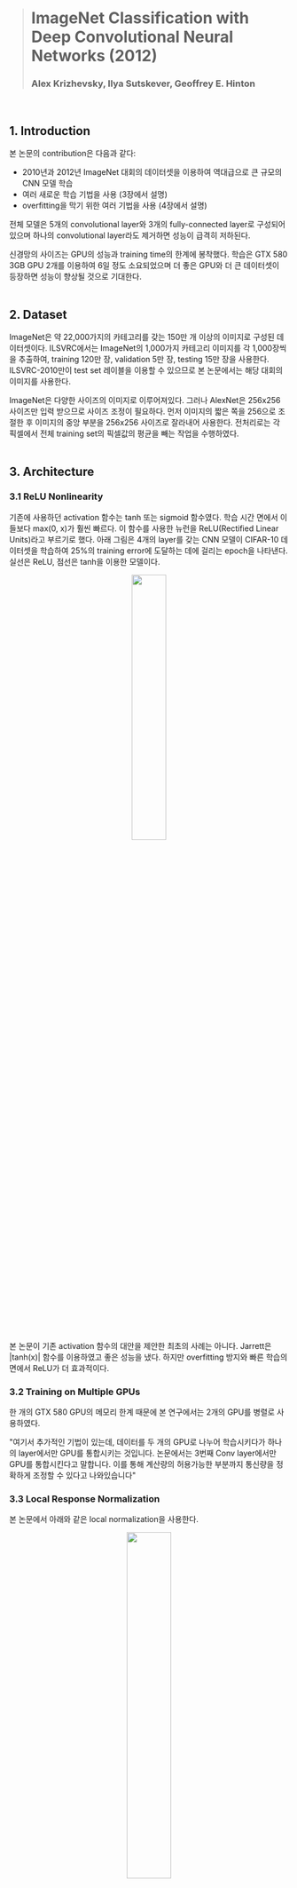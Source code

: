> # ImageNet Classification with Deep Convolutional Neural Networks (2012)
> ### Alex Krizhevsky, Ilya Sutskever, Geoffrey E. Hinton
</br>

## 1. Introduction
본 논문의 contribution은 다음과 같다:
- 2010년과 2012년 ImageNet 대회의 데이터셋을 이용하여 역대급으로 큰 규모의 CNN 모델 학습
- 여러 새로운 학습 기법을 사용 (3장에서 설명)
- overfitting을 막기 위한 여러 기법을 사용 (4장에서 설명)

전체 모델은 5개의 convolutional layer와 3개의 fully-connected layer로 구성되어 있으며 하나의 convolutional layer라도 제거하면 성능이 급격히 저하된다.

신경망의 사이즈는 GPU의 성능과 training time의 한계에 봉착했다. 학습은 GTX 580 3GB GPU 2개를 이용하여 6일 정도 소요되었으며 더 좋은 GPU와 더 큰 데이터셋이 등장하면 성능이 향상될 것으로 기대한다.
</br>
</br>

## 2. Dataset
ImageNet은 약 22,000가지의 카테고리를 갖는 150만 개 이상의 이미지로 구성된 데이터셋이다.
ILSVRC에서는 ImageNet의 1,000가지 카테고리 이미지를 각 1,000장씩을 추출하여, training 120만 장, validation 5만 장, testing 15만 장을 사용한다.
ILSVRC-2010만이 test set 레이블을 이용할 수 있으므로 본 논문에서는 해당 대회의 이미지를 사용한다.</br>

ImageNet은 다양한 사이즈의 이미지로 이루어져있다. 그러나 AlexNet은 256x256 사이즈만 입력 받으므로 사이즈 조정이 필요하다.
먼저 이미지의 짧은 쪽을 256으로 조절한 후 이미지의 중앙 부분을 256x256 사이즈로 잘라내어 사용한다.
전처리로는 각 픽셀에서 전체 training set의 픽셀값의 평균을 빼는 작업을 수행하였다.
</br>
</br>

## 3. Architecture
### 3.1 ReLU Nonlinearity
기존에 사용하던 activation 함수는 tanh 또는 sigmoid 함수였다. 학습 시간 면에서 이들보다 max(0, x)가 훨씬 빠르다. 이 함수를 사용한 뉴런을 ReLU(Rectified Linear Units)라고 부르기로 했다. 아래 그림은 4개의 layer를 갖는 CNN 모델이 CIFAR-10 데이터셋을 학습하여 25%의 training error에 도달하는 데에 걸리는 epoch을 나타낸다. 실선은 ReLU, 점선은 tanh을 이용한 모델이다.

<p align="center"><img src="https://user-images.githubusercontent.com/86872735/155063648-90cbf655-65ca-483a-90f0-568672d9e77a.png" width="35%"></p>


본 논문이 기존 activation 함수의 대안을 제안한 최초의 사례는 아니다. Jarrett은 |tanh(x)| 함수를 이용하였고 좋은 성능을 냈다. 하지만 overfitting 방지와 빠른 학습의 면에서 ReLU가 더 효과적이다.


### 3.2 Training on Multiple GPUs
한 개의 GTX 580 GPU의 메모리 한계 때문에 본 연구에서는 2개의 GPU를 병렬로 사용하였다. 

"여기서 추가적인 기법이 있는데, 데이터를 두 개의 GPU로 나누어 학습시키다가 하나의 layer에서만 GPU를 통합시키는 것입니다. 논문에서는 3번째 Conv layer에서만 GPU를 통합시킨다고 말합니다. 이를 통해 계산량의 허용가능한 부분까지 통신량을 정확하게 조정할 수 있다고 나와있습니다"


### 3.3 Local Response Normalization
본 논문에서 아래와 같은 local normalization을 사용한다. 
<p align='center'><img src="https://user-images.githubusercontent.com/86872735/155103756-a8f65efb-e7f9-4669-97fe-049f7e1c5765.png" width="40%"></p>
a는 (x,y) 좌표의 값에 커널 i를 적용한 값이고 k, n, alpha, beta는 하이퍼파라미터로 본 논문에서는 k=2, n=5, alpha=1e-4, beta=0.75로 설정하였다.


### 3.4 Overlapping Pooling
pooling layer는 동일한 kernel map 내의 이웃한 뉴런들의 정보를 요약하는 역할을 한다.
전통적으로 pooling layer는 overlap 되지 않게(stride를 s, kernel size를 z라고 하면 s = z) 적용해 왔으나 본 논문에서는 overlap 되도록 (s < z) s = 2, z = 3 으로 설정하였다. 그 결과 성능이 향상되었으며 overfitting을 약간 방지하는 효과도 확인하였다.


### 3.5 Overall Architecture
<p align='center'><img src="https://user-images.githubusercontent.com/86872735/155250730-f199b8ee-07ed-445e-a3dc-8dfe30c80b9f.png"></p>

네트워크는 5개의 convolutional layer와 3개의 fully-connected layer로 구성되며 마지막 fully-connected layer의 출력은 softmax 함수를 통해 1000개의 label 중 하나로 결정된다.

* 1st Convolutional Layer
  * input : 224x224x3
  * kernel size : 11x11x3
  * \# of kernels : 96
  * stride : 4
* Response Normalization + Max Pooling
* 2nd Convolutional Layer
  * kernel size : 5x5x48
  * \# of kernels : 256
* Response Normalization + Max Pooling
* 3rd Convolutional Layer
  * kernel size : 3x3x256
  * \# of kernels : 384
* 4th Convolutional Layer
  * kernel size : 3x3x192
  * \# of kernels : 384
* 5th Convolutional Layer
  * kernel size : 3x3x192
  * \# of kernels : 256
* Max Pooling (설명은 없으나 그림에 쓰여있음)
* Fully-Connected Layer
  * \# of neurons : 4096
</br>
</br>

## 4. Reducing Overfitting
### 4.1 Data Augmentation
overfitting을 줄이는 가장 간단한 방법은 label-preserving transformation을 이용하여 이미지를 늘리는 것이다. 본 논문에서는 두 가지의 augmentation 방법을 사용하였다.

첫 번째는 이미지의 이동과 수평 반전이다. 256x256 사이즈의 이미지에서 224x224 사이즈의 patch를 추출하여 학습에 이용하였다. 네 부분의 코너와 중앙 부분 중 하나를 선택하고 수평 반전 또한 적용되므로 하나의 이미지에 대해 10가지 경우 중 하나가 선택되는 것이다. 

두 번째는 이미지의 RGB 값의 강도를 조절하는 것이다. RGB 픽셀 값에 주성분 분석을 실시한 뒤 고윳값에 비례하여 주성분의 배수를 이미지에 더했다 ??????????

### 4.2 Dropout
여러 다른 모델의 예측을 결합하는 것은 test error를 줄이는 좋은 방법이지만 한번 학습하는데 며칠씩 걸리는 매우 큰 모델에는 적용하기 어렵다. 하지만 효율적으로 그러한 효과를 내는 방법이 바로 "dropout"이다. hidden layer의 각 뉴런은 0.5의 확률로 "drop out" 되며 제거된 뉴런은 예측에 참여하지 않는다. 따라서 매 입력마다 모델은 서로 다른 구조를 가지며 뉴런들은 더 robust한 특징들을 학습하게 된다.


